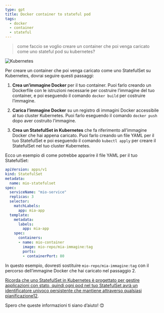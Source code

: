 ```yaml
---
type: gpt
title: Docker container to stateful pod
tags:
  - docker
  - container
  - stateful
---
```


> come faccio se voglio creare un container che poi venga caricato come uno stateful pod su kubernetes?

![Kubernetes](https://www.bing.com/th?id=OSK.55467c6e8668fe396f3ddb0f6d09c5fd&pid=cdx&w=320&h=310&c=7)

Per creare un container che poi venga caricato come uno StatefulSet su Kubernetes, dovrai seguire questi passaggi:

1. **Crea un’immagine Docker** per il tuo container. Puoi farlo creando un Dockerfile con le istruzioni necessarie per costruire l’immagine del tuo container, e poi eseguendo il comando `docker build` per costruire l’immagine.
    
2. **Carica l’immagine Docker** su un registro di immagini Docker accessibile al tuo cluster Kubernetes. Puoi farlo eseguendo il comando `docker push` dopo aver costruito l’immagine.
    
3. **Crea un StatefulSet in Kubernetes** che fa riferimento all’immagine Docker che hai appena caricato. Puoi farlo creando un file YAML per il tuo StatefulSet e poi eseguendo il comando `kubectl apply` per creare il StatefulSet nel tuo cluster Kubernetes.
    

Ecco un esempio di come potrebbe apparire il file YAML per il tuo StatefulSet:

```yaml
apiVersion: apps/v1
kind: StatefulSet
metadata:
  name: mio-statefulset
spec:
  serviceName: "mio-service"
  replicas: 3
  selector:
    matchLabels:
      app: mia-app
  template:
    metadata:
      labels:
        app: mia-app
    spec:
      containers:
      - name: mio-container
        image: mio-repo/mia-immagine:tag
        ports:
        - containerPort: 80
```

In questo esempio, dovresti sostituire `mio-repo/mia-immagine:tag` con il percorso dell’immagine Docker che hai caricato nel passaggio 2.

[Ricorda che uno StatefulSet in Kubernetes è progettato per gestire applicazioni con stato, quindi ogni pod nel tuo StatefulSet avrà un identificatore univoco persistente che mantiene attraverso qualsiasi pianificazione](https://kubernetes.io/docs/tutorials/stateful-application/basic-stateful-set/)[1](https://kubernetes.io/docs/tutorials/stateful-application/basic-stateful-set/)[2](https://kubernetes.io/docs/concepts/workloads/controllers/statefulset/).

Spero che queste informazioni ti siano d’aiuto! 😊